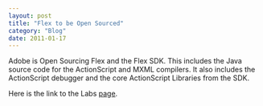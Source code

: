 ```yaml
---
layout: post
title: "Flex to be Open Sourced"
category: "Blog"
date: 2011-01-17
---
```



Adobe is Open Sourcing Flex and the Flex SDK. This includes the Java source code for the ActionScript and MXML compilers. It also includes the ActionScript debugger and the core ActionScript Libraries from the SDK.

Here is the link to the Labs [page](http://labs.adobe.com/wiki/index.php/Flex:Open_Source).